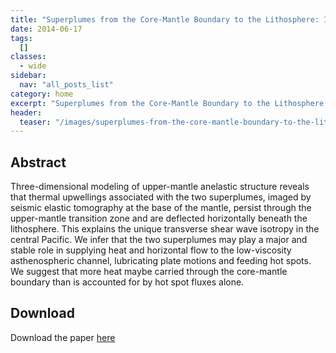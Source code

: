 ```yaml
---
title: "Superplumes from the Core-Mantle Boundary to the Lithosphere: Implications for Heat Flux"
date: 2014-06-17
tags:
  []
classes:
  - wide
sidebar:
  nav: "all_posts_list"
category: home
excerpt: "Superplumes from the Core-Mantle Boundary to the Lithosphere: Implications for Heat Flux"
header:
  teaser: "/images/superplumes-from-the-core-mantle-boundary-to-the-lithosphere/QVplume.gif"
---
```


## Abstract 
Three-dimensional modeling of upper-mantle anelastic structure reveals that
thermal upwellings associated with the two superplumes, imaged by seismic
elastic tomography at the base of the mantle, persist through the upper-mantle
transition zone and are deflected horizontally beneath the lithosphere. This
explains the unique transverse shear wave isotropy in the central Pacific. We
infer that the two superplumes may play a major and stable role in supplying
heat and horizontal flow to the low-viscosity asthenospheric channel, lubricating plate motions and feeding hot spots. We suggest that more heat maybe carried through the core-mantle boundary than is accounted for by hot spot
fluxes alone.

## Download
Download the paper <a href="https://128.32.149.148/wiki_br/images/4/47/Q02_science.pdf" class="btn btn--success">here</a>
